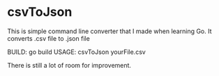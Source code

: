 # csvToJson
This is simple command line converter that I made when learning Go.
It converts .csv file to .json file

BUILD: go build
USAGE: csvToJson yourFile.csv

There is still a lot of room for improvement.
